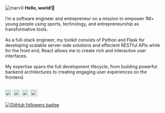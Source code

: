 <img src="https://visitor-badge.laobi.icu/badge?page_id=marv0/marv0" alt="marv0"/>     
<strong>Hello, world!👋</strong>
<br>
<br>I’m a software engineer and entrepreneur on a mission to empower 1M+ young people using sports, technology, and entrepreneurship as transformative tools.
<br>
<br>
As a full-stack engineer, my toolkit consists of Python and Flask for developing scalable server-side solutions and effecient RESTful APIs while for the front end, React allows me to create rich and interactive user interfaces.
<br>
<br>My expertise spans the full development lifecycle, from building powerful backend architectures to creating engaging user experiences on the frontend.
<br>
<br>
<p> 
   <a href="https://www.linkedin.com/in/marvin-ogot/"><img src="https://img.shields.io/badge/linkedin-%230077B5.svg?&style=for-the-badge&logo=linkedin&logoColor=white" height=23></a> 
   <a href="https://twitter.com/mrmarv0"><img src="https://img.shields.io/badge/Twitter-222222?style=for-the-badge&logo=twitter&logoColor=white" height=23></a>
   <a href="https://www.youtube.com/watch?v=p0uAJ6Eu4Rs"><img src="https://img.shields.io/badge/YouTube-FF0000?style=for-the-badge&logo=youtube&logoColor=white" height=23></a>
   <a href="http://wa.me//+254704562901"><img src="https://img.shields.io/badge/WhatsApp-25D366?style=for-the-badge&logo=whatsapp&logoColor=white" height=23></a>
   <!---<a href="mailto:marvin.ogot@gmail.com"><img src="https://img.shields.io/badge/Gmail-D14836?style=for-the-badge&logo=gmail&logoColor=white" height=23></a> --->
</p>
<p>
<a href="https://www.github.com/marv0" target="_blank" rel="no-referrer"><img src="https://img.shields.io/github/followers/marv0?logo=github&style=for-the-badge&color=282b2f&labelColor=0d1117" alt="GitHub followers badge" /></a> 
</p>



